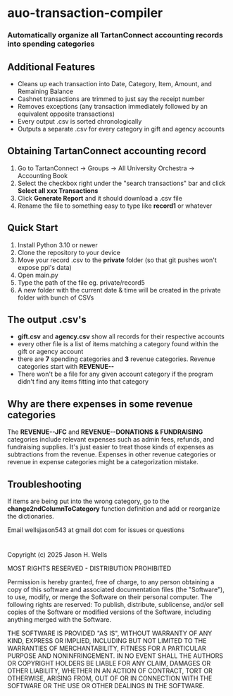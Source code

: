 # auo-transaction-compiler

### Automatically organize all TartanConnect accounting records into spending categories

## Additional Features
- Cleans up each transaction into Date, Category, Item, Amount, and Remaining Balance
- Cashnet transactions are trimmed to just say the receipt number
- Removes exceptions (any transaction immediately followed by an equivalent opposite transactions)
- Every output .csv is sorted chronologically
- Outputs a separate .csv for every category in gift and agency accounts

## Obtaining TartanConnect accounting record
1. Go to TartanConnect -> Groups -> All University Orchestra -> Accounting Book
2. Select the checkbox right under the "search transactions" bar and click **Select all xxx Transactions**
3. Click **Generate Report** and it should download a .csv file
4. Rename the file to something easy to type like **record1** or whatever

## Quick Start
1. Install Python 3.10 or newer
2. Clone the repository to your device
3. Move your record .csv to the **private** folder (so that git pushes won't expose ppl's data)
3. Open main.py
4. Type the path of the file eg. private/record5
4. A new folder with the current date & time will be created in the private folder with bunch of CSVs

## The output .csv's
- **gift.csv** and **agency.csv** show all records for their respective accounts
- every other file is a list of items matching a category found within the gift or agency account
- there are **7** spending categories and **3** revenue categories. Revenue categories start with **REVENUE--**
- There won't be a file for any given account category if the program didn't find any items fitting into that category

## Why are there expenses in some revenue categories
The **REVENUE--JFC** and **REVENUE--DONATIONS & FUNDRAISING** categories include relevant expenses such as admin fees, refunds,
and fundraising supplies. It's just easier to treat those kinds of expenses as subtractions from the revenue. Expenses in other
revenue categories or revenue in expense categories might be a categorization mistake.

## Troubleshooting
If items are being put into the wrong category, go to the **change2ndColumnToCategory** function definition and add or reorganize
the dictionaries.

Email wellsjason543 at gmail dot com for issues or questions

#

Copyright (c) 2025 Jason H. Wells

MOST RIGHTS RESERVED - DISTRIBUTION PROHIBITED

Permission is hereby granted, free of charge, to any person 
obtaining a copy of this software and associated documentation 
files (the "Software"), to use, modify, or merge the Software on 
their personal computer. The following rights are reserved: To 
publish, distribute, sublicense, and/or sell copies of the 
Software or modified versions of the Software, including 
anything merged with the Software.

THE SOFTWARE IS PROVIDED "AS IS", WITHOUT WARRANTY OF ANY KIND, 
EXPRESS OR IMPLIED, INCLUDING BUT NOT LIMITED TO THE WARRANTIES 
OF MERCHANTABILITY, FITNESS FOR A PARTICULAR PURPOSE AND 
NONINFRINGEMENT. IN NO EVENT SHALL THE AUTHORS OR COPYRIGHT 
HOLDERS BE LIABLE FOR ANY CLAIM, DAMAGES OR OTHER LIABILITY, 
WHETHER IN AN ACTION OF CONTRACT, TORT OR OTHERWISE, ARISING 
FROM, OUT OF OR IN CONNECTION WITH THE SOFTWARE OR THE USE OR 
OTHER DEALINGS IN THE SOFTWARE.